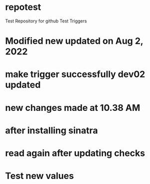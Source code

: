 # repotest

Test Repository for github
Test Triggers

Modified new
updated on Aug 2, 2022
=======
make trigger successfully
dev02 updated
===========
new changes made at 10.38 AM
===================
after installing sinatra
=========
read again
after updating checks
=============
Test new values
=============
